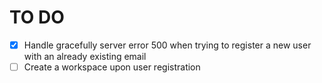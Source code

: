 # TO DO

- [x] Handle gracefully server error 500 when trying to register a new user with an already existing email
- [ ] Create a workspace upon user registration
